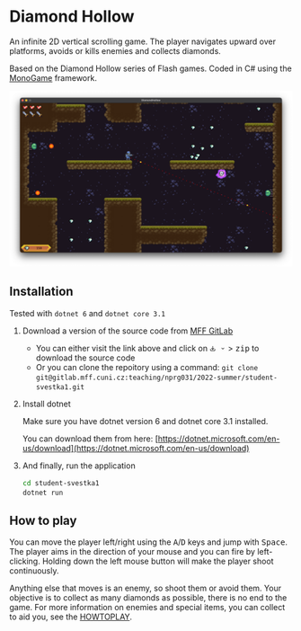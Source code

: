 # Diamond Hollow

An infinite 2D vertical scrolling game. The player navigates upward over platforms, avoids or kills enemies and collects diamonds.

Based on the Diamond Hollow series of Flash games. Coded in C# using the [MonoGame](https://www.monogame.net) framework.


![Screenshot](Images/screenshot.png)

## Installation

Tested with `dotnet 6` and `dotnet core 3.1`

1. Download a version of the source code from [MFF GitLab](https://gitlab.mff.cuni.cz/teaching/nprg031/2022-summer/student-svestka1.git)

    - You can either visit the link above and click on <kbd>
    <svg xmlns="http://www.w3.org/2000/svg" viewBox="0 0 16 16" width="10" height="10"><path fill="currentColor" fill-rule="evenodd" clip-rule="evenodd" d="M11.78 7.159a.75.75 0 0 0-1.06 0l-1.97 1.97V1.75a.75.75 0 0 0-1.5 0v7.379l-1.97-1.97a.75.75 0 0 0-1.06 1.06l3.25 3.25L8 12l.53-.53 3.25-3.25a.75.75 0 0 0 0-1.061zM2.5 9.75a.75.75 0 0 0-1.5 0V13a2 2 0 0 0 2 2h10a2 2 0 0 0 2-2V9.75a.75.75 0 0 0-1.5 0V13a.5.5 0 0 1-.5.5H3a.5.5 0 0 1-.5-.5V9.75z"></path></svg> <svg xmlns="http://www.w3.org/2000/svg" viewBox="0 0 16 16" width="10" height="10"><path fill="currentColor" fill-rule="evenodd" clip-rule="evenodd" d="M4.22 6.22a.75.75 0 0 1 1.06 0L8 8.94l2.72-2.72a.75.75 0 1 1 1.06 1.06l-3.25 3.25a.75.75 0 0 1-1.06 0L4.22 7.28a.75.75 0 0 1 0-1.06z"></path></svg></kbd> > <kbd>zip</kbd> to download the source code
    - Or you can clone the repoitory using a command: `git clone git@gitlab.mff.cuni.cz:teaching/nprg031/2022-summer/student-svestka1.git`

2. Install dotnet

    Make sure you have dotnet version 6 and dotnet core 3.1 installed.

    You can download them from here: [https://dotnet.microsoft.com/en-us/download](https://dotnet.microsoft.com/en-us/download)

3. And finally, run the application
    
    ```bash
    cd student-svestka1
    dotnet run
    ```


## How to play

You can move the player left/right using the <kbd>A</kbd>/<kbd>D</kbd> keys and jump with <kbd>Space</kbd>.
The player aims in the direction of your mouse and you can fire by left-clicking. Holding down the left mouse button will make the player shoot continuously.

Anything else that moves is an enemy, so shoot them or avoid them.
Your objective is to collect as many diamonds as possible, there is no end to the game.
For more information on enemies and special items, you can collect to aid you, see the [HOWTOPLAY](HOWTOPLAY.md).

